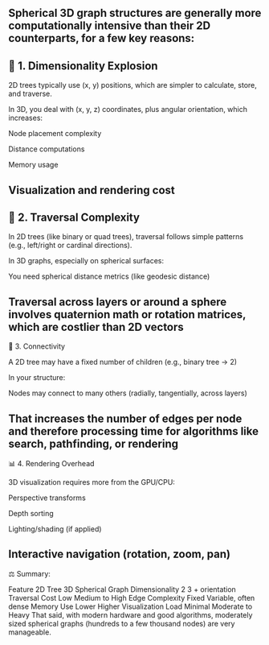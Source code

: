Spherical 3D graph structures are generally more computationally intensive than their 2D counterparts, for a few key reasons:
---

## 🧮 1. Dimensionality Explosion

2D trees typically use (x, y) positions, which are simpler to calculate, store, and traverse.

In 3D, you deal with (x, y, z) coordinates, plus angular orientation, which increases:

Node placement complexity

Distance computations

Memory usage

Visualization and rendering cost
---

## 🔁 2. Traversal Complexity

In 2D trees (like binary or quad trees), traversal follows simple patterns (e.g., left/right or cardinal directions).

In 3D graphs, especially on spherical surfaces:

You need spherical distance metrics (like geodesic distance)

Traversal across layers or around a sphere involves quaternion math or rotation matrices, which are costlier than 2D vectors
---

🔗 3. Connectivity

A 2D tree may have a fixed number of children (e.g., binary tree → 2)

In your structure:

Nodes may connect to many others (radially, tangentially, across layers)

That increases the number of edges per node and therefore processing time for algorithms like search, pathfinding, or rendering
---

📊 4. Rendering Overhead

3D visualization requires more from the GPU/CPU:

Perspective transforms

Depth sorting

Lighting/shading (if applied)

Interactive navigation (rotation, zoom, pan)
---

⚖️ Summary:

Feature	2D Tree	3D Spherical Graph
Dimensionality	2	3 + orientation
Traversal Cost	Low	Medium to High
Edge Complexity	Fixed	Variable, often dense
Memory Use	Lower	Higher
Visualization Load	Minimal	Moderate to Heavy
That said, with modern hardware and good algorithms, moderately sized spherical graphs (hundreds to a few thousand nodes) are very manageable.

